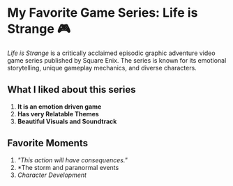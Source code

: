 # My Favorite Game Series: Life is Strange 🎮
*Life is Strange* is a critically acclaimed episodic graphic adventure video game series published by Square Enix. The series is known for its emotional storytelling, unique gameplay mechanics, and diverse characters.
## What I liked about this series
1. **It is an emotion driven game**
2. **Has very Relatable Themes**
3. **Beautiful Visuals and Soundtrack**
## Favorite Moments
1. *"This action will have consequences."*
2. *The storm and paranormal events
3. *Character Development*
